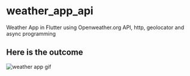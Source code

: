 # weather_app_api

Weather App in Flutter using Openweather.org API, http, geolocator and async programming

## Here is the outcome

![weather app gif](https://user-images.githubusercontent.com/74512232/183239644-f3349de7-2267-41bf-bde5-c695b090cc6e.gif)


